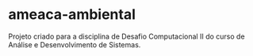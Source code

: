 # ameaca-ambiental

Projeto criado para a disciplina de Desafio Computacional II do curso de Análise e Desenvolvimento de Sistemas.
